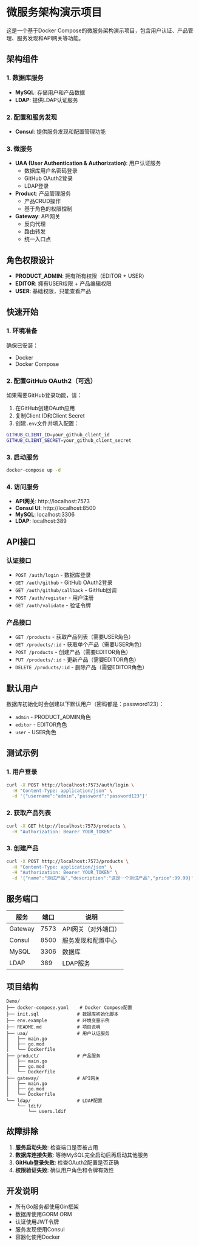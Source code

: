 # 微服务架构演示项目

这是一个基于Docker Compose的微服务架构演示项目，包含用户认证、产品管理、服务发现和API网关等功能。

## 架构组件

### 1. 数据库服务
- **MySQL**: 存储用户和产品数据
- **LDAP**: 提供LDAP认证服务

### 2. 配置和服务发现
- **Consul**: 提供服务发现和配置管理功能

### 3. 微服务
- **UAA (User Authentication & Authorization)**: 用户认证服务
  - 数据库用户名密码登录
  - GitHub OAuth2登录
  - LDAP登录
- **Product**: 产品管理服务
  - 产品CRUD操作
  - 基于角色的权限控制
- **Gateway**: API网关
  - 反向代理
  - 路由转发
  - 统一入口点

## 角色权限设计

- **PRODUCT_ADMIN**: 拥有所有权限（EDITOR + USER）
- **EDITOR**: 拥有USER权限 + 产品编辑权限
- **USER**: 基础权限，只能查看产品

## 快速开始

### 1. 环境准备
确保已安装：
- Docker
- Docker Compose

### 2. 配置GitHub OAuth2（可选）
如果需要GitHub登录功能，请：
1. 在GitHub创建OAuth应用
2. 复制Client ID和Client Secret
3. 创建`.env`文件并填入配置：
```bash
GITHUB_CLIENT_ID=your_github_client_id
GITHUB_CLIENT_SECRET=your_github_client_secret
```

### 3. 启动服务
```bash
docker-compose up -d
```

### 4. 访问服务
- **API网关**: http://localhost:7573
- **Consul UI**: http://localhost:8500
- **MySQL**: localhost:3306
- **LDAP**: localhost:389

## API接口

### 认证接口
- `POST /auth/login` - 数据库登录
- `GET /auth/github` - GitHub OAuth2登录
- `GET /auth/github/callback` - GitHub回调
- `POST /auth/register` - 用户注册
- `GET /auth/validate` - 验证令牌

### 产品接口
- `GET /products` - 获取产品列表（需要USER角色）
- `GET /products/:id` - 获取单个产品（需要USER角色）
- `POST /products` - 创建产品（需要EDITOR角色）
- `PUT /products/:id` - 更新产品（需要EDITOR角色）
- `DELETE /products/:id` - 删除产品（需要EDITOR角色）

## 默认用户

数据库初始化时会创建以下默认用户（密码都是：password123）：
- `admin` - PRODUCT_ADMIN角色
- `editor` - EDITOR角色
- `user` - USER角色

## 测试示例

### 1. 用户登录
```bash
curl -X POST http://localhost:7573/auth/login \
  -H "Content-Type: application/json" \
  -d '{"username":"admin","password":"password123"}'
```

### 2. 获取产品列表
```bash
curl -X GET http://localhost:7573/products \
  -H "Authorization: Bearer YOUR_TOKEN"
```

### 3. 创建产品
```bash
curl -X POST http://localhost:7573/products \
  -H "Content-Type: application/json" \
  -H "Authorization: Bearer YOUR_TOKEN" \
  -d '{"name":"测试产品","description":"这是一个测试产品","price":99.99}'
```

## 服务端口

| 服务 | 端口 | 说明 |
|------|------|------|
| Gateway | 7573 | API网关（对外端口） |
| Consul | 8500 | 服务发现和配置中心 |
| MySQL | 3306 | 数据库 |
| LDAP | 389 | LDAP服务 |

## 项目结构

```
Demo/
├── docker-compose.yaml    # Docker Compose配置
├── init.sql              # 数据库初始化脚本
├── env.example           # 环境变量示例
├── README.md             # 项目说明
├── uaa/                  # 用户认证服务
│   ├── main.go
│   ├── go.mod
│   └── Dockerfile
├── product/              # 产品服务
│   ├── main.go
│   ├── go.mod
│   └── Dockerfile
├── gateway/              # API网关
│   ├── main.go
│   ├── go.mod
│   └── Dockerfile
└── ldap/                 # LDAP配置
    └── ldif/
        └── users.ldif
```

## 故障排除

1. **服务启动失败**: 检查端口是否被占用
2. **数据库连接失败**: 等待MySQL完全启动后再启动其他服务
3. **GitHub登录失败**: 检查OAuth2配置是否正确
4. **权限验证失败**: 确认用户角色和令牌有效性

## 开发说明

- 所有Go服务都使用Gin框架
- 数据库使用GORM ORM
- 认证使用JWT令牌
- 服务发现使用Consul
- 容器化使用Docker 
